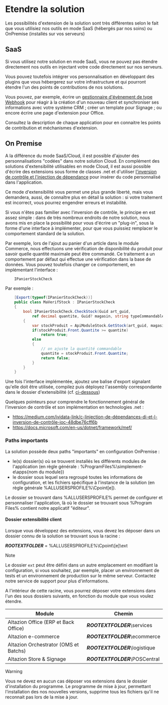 # Etendre la solution

Les possibilités d'extension de la solution sont très différentes selon le fait que vous utilisiez nos outils en mode SaaS (hébergés par nos soins) ou OnPremise (installés sur vos serveurs)

## SaaS

Si vous utilisez notre solution en mode SaaS, vous ne pouvez pas étendre directement nos outils en injectant votre code directement sur nos serveurs. 

Vous pouvez toutefois intégrer vos personnalisation en développant des plugins que vous hébergerez sur votre infrastructure et qui pourront étendre l'un des points de contributions de nos solutions.

Vous pouvez, par exemple, écrire un [gestionnaire d'évènement de type Webhook](../hub/extensibility/index.md) pour réagir à la création d'un nouveau client et synchroniser ses informations avec votre système CRM ; créer un template pour Signage ; ou encore écrire une page d'extension pour Office.

Consultez la description de chaque application pour en connaitre les points de contribution et méchanismes d'extension.

## On Premise

A la différence du mode SaaS/Cloud, il est possible d'ajouter des personnalisations "codées" dans notre solution Cloud. En complément des solutions d'extensibilité utilisables en mode Cloud, il est aussi possible d'écrire des extensions sous forme de classes .net et d'utiliser [l'inversion de contrôle et l'injection de dépendance](https://medium.com/ividata-link/c-linjection-de-dépendances-di-et-l-inversion-de-contrôle-ioc-48dbe76cff6b) pour insérer du code personnalisé dans l'application. 

Ce mode d'extensibilité vous permet une plus grande liberté, mais vous demandera, aussi, de connaître plus en détail la solution : si votre traitement est incorrect, vous pourrez engendrer erreurs et instabilité.

Si vous n'êtes pas familier avec l'inversion de contrôle, le principe en est assez simple : dans de très nombreux endroits de notre solution, nous avons mis en place la possibilité pour vous d'écrire un "plug-in", sous la forme d'une interface à implémenter, pour que vous puissiez remplacer le comportement standard de la solution. 

Par exemple, lors de l'ajout au panier d'un article dans le module Commerce, nous effectuons une vérification de disponibilité du produit pour savoir quelle quantité maximale peut être commandé. Ce traitement a un comportement par défaut qui effectue une vérification dans la base de données. Vous pouvez toutefois changer ce comportement, en implémentant l'interface :

```csharp
    IPanierStockCheck
```

Par exemple :

```csharp
    [Export(typeof(IPanierStockCheck))]
    public class MaVerifStock : IPanierStockCheck
    {
        bool IPanierStockCheck.CheckStock(Guid art_guid, 
            ref decimal quantite, Guid? magasin, string typeCommandable)
        {
            var stockProduit = ApiModuleStock.GetStock(art_guid, magasinGuid);
            if(stockProduit.Front.Quantite >= quantite)
                return true;
            else 
            {
                // on ajuste la quantité commandable
                quantite = stockProduit.Front.Quantite; 
                return false;
            }
        }
    }
```

Une fois l'interface implémentée, ajoutez une balise d'export signalant qu'elle doit être utilisée, compilez puis déployez l'assembly correspondante dans le dossier d'extensibilité (cf. [ci-dessous](#dossier-extensibilité-client))

Quelques pointeurs pour comprendre le fonctionnement général de l'inversion de contrôle et son implémentation en technologies .net :

- https://medium.com/ividata-link/c-linjection-de-dépendances-di-et-l-inversion-de-contrôle-ioc-48dbe76cff6b
- https://docs.microsoft.com/en-us/dotnet/framework/mef/

### Paths importants

La solution possède deux paths "importants" en configuration OnPremise :
- le(s) dossier(s) où se trouvent installés les différents modules de l'application (en règle générale : %ProgramFiles%\simplement-e\apps\{nom du module})
- le dossier sous lequel sera regroupé toutes les informations de configuration, et les fichiers spécifique à l'instance de la solution (en règle générale %ALLUSERSPROFILE%\Cpoint\[e]).

Le dossier se trouvant dans %ALLUSERSPROFILE% permet de configurer et personnaliser l'application, là où le dossier se trouvant sous %Program Files% contient notre applicatif "éditeur". 

#### Dossier extensibilité client

Lorsque vous développez des extensions, vous devez les déposer dans un dossier connu de la solution se trouvant sous la racine : 

**$ROOTEXTFOLDER$** = %ALLUSERSPROFILE%\Cpoint\\\[e]\ext

> [!NOTE]
> Le dossier `ext` peut être défini dans un autre emplacement en modifiant la configuration, si vous souhaitez, par exemple, placer un environnement de tests et un environnement de production sur le même serveur. Contactez notre service de support pour plus d'informations.

A l'intérieur de cette racine, vous pourrez déposer votre extensions dans l'un des sous dossiers suivants, en fonction du module que vous voulez étendre.

Module|Chemin|
---|---|
Altazion Office (ERP et Back Office) | **$ROOTEXTFOLDER$**\services |
Altazion e-commerce | **$ROOTEXTFOLDER$**\ecommerce |
Altazion Orchestrator (OMS et Batchs) | **$ROOTEXTFOLDER$**\logistique |
Altazion Store & Signage | **$ROOTEXTFOLDER$**\POSCentral |

> [!WARNING]
> Vous ne devez en aucun cas déposer vos extensions dans le dossier d'installation du programme. Le programme de mise à jour, permettant l'installation des nos nouvelles versions, supprime tous les fichiers qu'il ne reconnait pas lors de la mise à jour.